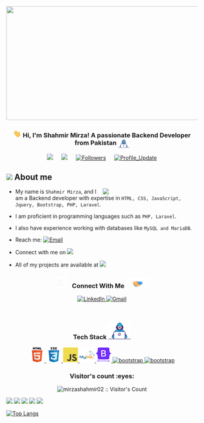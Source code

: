 <p align="center" style="margin: 0; padding: 0;">
    <img src="https://i.pinimg.com/originals/9e/5c/77/9e5c77872f818509afc1766a86c9a68b.gif"
        style="width: 150%; height: 300px; object-fit: cover;" />
</p>





<h3 align="center">
    <img src="https://github.com/MD-MAFUJUL-HASAN/awesome-github-profile-readme-templates/blob/main/Gif%20Files/hello.gif"
        width="21"></a> Hi, I'm Shahmir Mirza! A passionate Backend Developer from Pakistan <img align="center"
        alt="GIF" width="30"
        src="https://github.com/MD-MAFUJUL-HASAN/awesome-github-profile-readme-templates/blob/main/Gif%20Files/Developer.gif"
        width="36" />
</h3>

<p align="center">
    &emsp;
    <a href="https://hits.seeyoufarm.com"><img
            src="https://hits.seeyoufarm.com/api/count/incr/badge.svg?url=https%3A%2F%2Fgithub.com%2F0_My_Template%2F%26title%3DProfile%2520Views&count_bg=%2379C83D&title_bg=%23555555&icon=counter-strike.svg&icon_color=%23E7E7E7&title=Profile+Views&edge_flat=false" /></a>
    &emsp;
    <a href="https://github.com/subhanrizwan/subhanrizwan/pulse" alt="Activity"><img
            src="https://img.shields.io/github/commit-activity/m/subhanrizwan/subhanrizwan" /></a>
    &emsp;
    <a href="https://github.com/subhanrizwan?tab=followers"><img alt="Followers"
            src="https://img.shields.io/github/followers/subhanrizwan?color=4C1&logo=github"></a>
    &emsp;
    <a href="https://github.com/subhanrizwan/subhanrizwan" target="_blank"><img alt="Profile_Update"
            src="https://img.shields.io/github/last-commit/subhanrizwan/subhanrizwan?label=Profile%20update&style=fflat-square"></a>
    &emsp;
</p>


## <picture><img src="https://cdn-icons-png.flaticon.com/512/1055/1055687.png" width="50px"></picture> About me
<picture><img align="right" src="https://cdn.dribbble.com/users/1025838/screenshots/6220885/devguy3.gif" width="250px">
</picture>




- My name is `Shahmir Mirza`, and I am a Backend developer with expertise in `HTML, CSS, JavaScript, Jquery, Bootstrap,
PHP, Laravel`.

- I am proficient in programming languages such as `PHP, Laravel`.

- I also have experience working with databases like `MySQL and MariaDB`.


- Reach me: <a href="mailto:mirzashahmir02@gmail.com" target="_blank"><img alt="Email"
        src="https://img.shields.io/badge/-mirzashahmir02@gmail.com-c14438?style=flat-square&logo=Gmail&logoColor=white"></a>

- Connect with me on <a href="https://www.linkedin.com/in/mirzashahmir02/" target="_blank"><img
        src="https://img.shields.io/badge/LinkedIn-green"></a>

- All of my projects are available at <a href="https://github.com/mirzashahmir02/" target="_blank"><img
        src="https://img.shields.io/badge/Github-008080"></a>



<div align="center">
    <h3>
        <img src="https://github.com/MD-MAFUJUL-HASAN/awesome-github-profile-readme-templates/blob/main/Gif%20Files/bar.gif"
            width="30" height="30" style="margin-right: 10px;">
        Connect With Me
        <img src="https://github.com/MD-MAFUJUL-HASAN/awesome-github-profile-readme-templates/blob/main/Gif%20Files/Handshake.gif"
            width="60">
    </h3>
    <p align="center">
        <a href="https://www.linkedin.com/in/mirzashahmir02/" target="_blank">
            <img alt="LinkedIn" width="25px"
                src="https://github.com/TheDudeThatCode/TheDudeThatCode/blob/master/Assets/Linkedin.svg">
        </a>
        <a href="mailto:mirzashahmir02@gmail.com" target="_blank">
            <img alt="Gmail" width="25px"
                src="https://github.com/TheDudeThatCode/TheDudeThatCode/blob/master/Assets/Gmail.svg">
        </a>
    </p>
</div>
<br />




<div align="center">
    <h3> Tech Stack
        <img src="https://github.com/MD-MAFUJUL-HASAN/awesome-github-profile-readme-templates/blob/main/Gif%20Files/Developer.gif"
            width="60">
    </h3>
    <p align="center">
        <a href="https://www.w3.org/html/" target="_blank" rel="noreferrer">
            <img src="https://raw.githubusercontent.com/devicons/devicon/master/icons/html5/html5-original-wordmark.svg"
                alt="html5" width="40" height="40" />
        </a>
        <a href="https://www.w3schools.com/css/" target="_blank" rel="noreferrer">
            <img src="https://raw.githubusercontent.com/devicons/devicon/master/icons/css3/css3-original-wordmark.svg"
                alt="css3" width="40" height="40" />
        </a>
        <a href="https://developer.mozilla.org/en-US/docs/Web/JavaScript" target="_blank" rel="noreferrer">
            <img src="https://raw.githubusercontent.com/devicons/devicon/master/icons/javascript/javascript-original.svg"
                alt="javascript" width="40" height="40" />
        </a>
        <a href="https://www.mysql.com/" target="_blank" rel="noreferrer">
            <img src="https://raw.githubusercontent.com/devicons/devicon/master/icons/mysql/mysql-original-wordmark.svg"
                alt="mysql" width="40" height="40" />
        </a>
        <a href="https://getbootstrap.com" target="_blank" rel="noreferrer">
            <img src="https://raw.githubusercontent.com/devicons/devicon/master/icons/bootstrap/bootstrap-plain-wordmark.svg"
                alt="bootstrap" width="40" height="40" />
        </a>
        <a href="https://getbootstrap.com" target="_blank" rel="noreferrer">
            <img src="https://avatars.githubusercontent.com/u/25158?s=200&v=4"
                alt="bootstrap" width="40" height="40" />
        </a>
        <a href="https://getbootstrap.com" target="_blank" rel="noreferrer">
            <img src="https://raw.githubusercontent.com/laravel/art/master/logo-lockup/5%20SVG/2%20CMYK/1%20Full%20Color/laravel-logolockup-cmyk-red.svg"
                alt="bootstrap" width="40" height="40" />
        </a>
    </p>
</div>


<div align="center">
    <h3 align="center">Visitor's count :eyes:</h3>
    <p align="center">
        <img src="https://profile-counter.glitch.me/mirzashahmir02/count.svg" alt="mirzashahmir02 :: Visitor's Count" />
    </p>
</div>


![](http://github-profile-summary-cards.vercel.app/api/cards/profile-details?username=mirzashahmir02&theme=2077)
![](http://github-profile-summary-cards.vercel.app/api/cards/repos-per-language?username=mirzashahmir02&theme=2077)
![](http://github-profile-summary-cards.vercel.app/api/cards/most-commit-language?username=mirzashahmir02&theme=2077)
![](http://github-profile-summary-cards.vercel.app/api/cards/stats?username=mirzashahmir02&theme=2077)
![](http://github-profile-summary-cards.vercel.app/api/cards/productive-time?username=mirzashahmir02&theme=2077&utcOffset=6)

[![Top
Langs](https://github-readme-stats.vercel.app/api/top-langs/?username=mirzashahmir02&layout=compact&theme=algolia&langs_count=20&hide_border=true)](https://github.com/mirzashahmir02/github-readme-stats)

